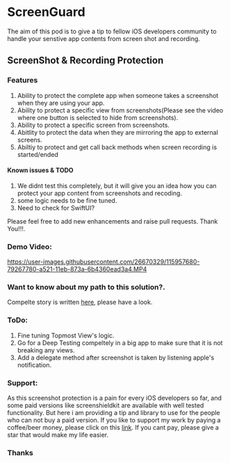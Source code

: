#  ScreenGuard
The aim of this pod is to give a tip to fellow iOS developers community to handle your senstive app contents from screen shot and recording.

## ScreenShot & Recording Protection

### Features 
1. Ability to protect the complete app when someone takes a screenshot when they are using your app.
2. Ability to protect a specific view from screenshots(Please see the video where one button is selected to hide from screenshots).
3. Ability to protect a specific screen from screenshots.
4. Abitlity to protect the data when they are mirroring the app to external screens.
5. Abiltiy to protect and get call back methods when screen recording is started/ended

#### Known issues & TODO
1. We didnt test this completely, but it will give you an idea how you can protect your app content from screenshots and recoding.
2. some logic needs to be fine tuned.
3. Need to check for SwiftUI?

Please feel free to  add new enhancements and raise pull requests. Thank You!!!.

### Demo Video:


https://user-images.githubusercontent.com/26670329/115957680-79267780-a521-11eb-873a-6b4360ead3a4.MP4


### Want to know about my path to this solution?.
   Compelte story is written [here](https://meetmurali88.medium.com/a-way-to-protect-your-app-content-from-screenshots-in-ios-ea23153a3bc7), please have a look.

### ToDo: 

  1. Fine tuning Topmost View's logic.
  2. Go for a Deep Testing compeltely in a big app to make sure that it is not breaking any views.
  3. Add a delegate method after screenshot is taken by listening apple's notification.

### Support: 

  As this screenshot protection is a pain for every iOS developers so far, and some paid versions like screenshieldkit are available with well tested functionality. But here i am providing a tip and library to use for the people who can not buy a paid version. If you like to support my work by paying a coffee/beer money, please click on this [link](https://paypal.me/devcracker). If you cant pay, please give a star that would make my life easier. 
  

### Thanks


